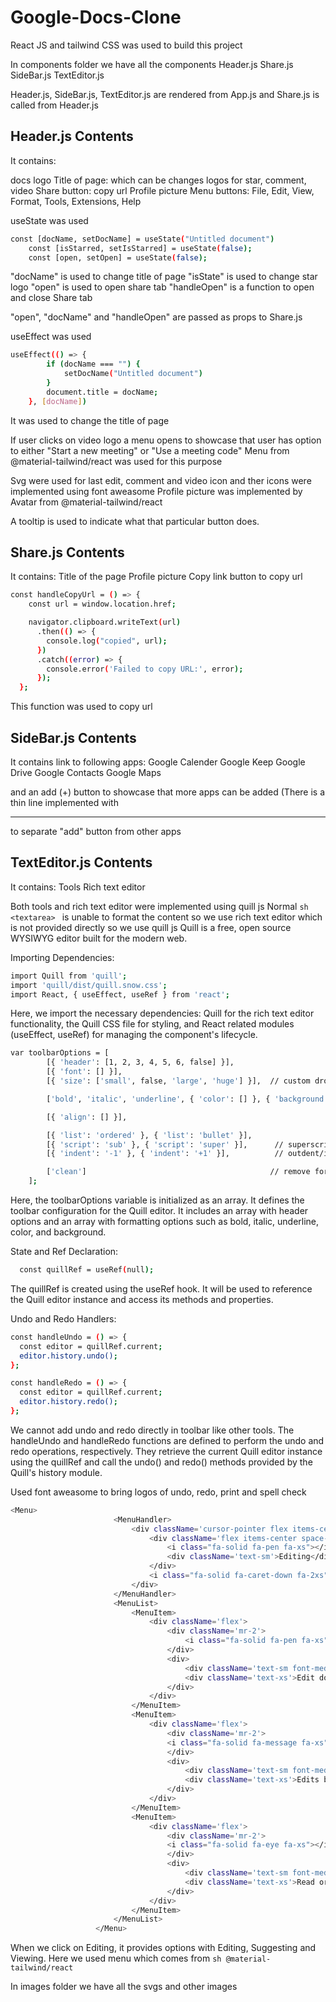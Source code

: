 # Google-Docs-Clone

React JS and tailwind CSS was used to build this project

In components folder we have all the components
Header.js
Share.js
SideBar.js
TextEditor.js

Header.js, SideBar.js, TextEditor.js are rendered from App.js and Share.js is called from Header.js

## Header.js Contents

It contains:

docs logo
Title of page: which can be changes
logos for star, comment, video
Share button: copy url
Profile picture
Menu buttons: File, Edit, View, Format, Tools, Extensions, Help

useState was used

```sh
const [docName, setDocName] = useState("Untitled document")
    const [isStarred, setIsStarred] = useState(false);
    const [open, setOpen] = useState(false);
```

"docName" is used to change title of page
"isState" is used to change star logo
"open" is used to open share tab
"handleOpen" is a function to open and close Share tab

"open", "docName" and "handleOpen" are passed as props to Share.js

useEffect was used

```sh
useEffect(() => {
        if (docName === "") {
            setDocName("Untitled document")
        }
        document.title = docName;
    }, [docName])
```     

It was used to change the title of page

If user clicks on video logo a menu opens to showcase that user has option to either "Start a new meeting" or "Use a meeting code"
Menu from @material-tailwind/react was used for this purpose

Svg were used for last edit, comment and video icon and ther icons were implemented using font aweasome
Profile picture was implemented by Avatar from @material-tailwind/react

A tooltip is used to indicate what that particular button does.


## Share.js Contents

It contains:
Title of the page
Profile picture
Copy link button to copy url

```sh
const handleCopyUrl = () => {
    const url = window.location.href;

    navigator.clipboard.writeText(url)
      .then(() => {
        console.log("copied", url);
      })
      .catch((error) => {
        console.error('Failed to copy URL:', error);
      });
  };
  ```
  
  This function was used to copy url
  
## SideBar.js Contents

It contains link to following apps:
Google Calender
Google Keep
Google Drive
Google Contacts
Google Maps

and an add (+) button to showcase that more apps can be added (There is a thin line implemented with <hr/> to separate "add" button from other apps


## TextEditor.js Contents

It contains:
Tools
Rich text editor

Both tools and rich text editor were implemented using quill js
Normal ```sh <textarea> ``` is unable to format the content so we use rich text editor which is not provided directly so we use quill js
Quill is a free, open source WYSIWYG editor built for the modern web.

Importing Dependencies:
  
```sh
import Quill from 'quill';
import 'quill/dist/quill.snow.css';
import React, { useEffect, useRef } from 'react';
```

Here, we import the necessary dependencies: Quill for the rich text editor functionality, the Quill CSS file for styling, and React related modules (useEffect, useRef) for managing the component's lifecycle.

```sh
var toolbarOptions = [
        [{ 'header': [1, 2, 3, 4, 5, 6, false] }],
        [{ 'font': [] }],
        [{ 'size': ['small', false, 'large', 'huge'] }],  // custom dropdown

        ['bold', 'italic', 'underline', { 'color': [] }, { 'background': [] }],        // toggled buttons

        [{ 'align': [] }],

        [{ 'list': 'ordered' }, { 'list': 'bullet' }],
        [{ 'script': 'sub' }, { 'script': 'super' }],      // superscript/subscript
        [{ 'indent': '-1' }, { 'indent': '+1' }],          // outdent/indent

        ['clean']                                         // remove formatting button
    ];
  ```

Here, the toolbarOptions variable is initialized as an array. It defines the toolbar configuration for the Quill editor. It includes an array with header options and an array with formatting options such as bold, italic, underline, color, and background.

State and Ref Declaration:

```sh
  const quillRef = useRef(null);
 ```

The quillRef is created using the useRef hook. It will be used to reference the Quill editor instance and access its methods and properties.

Undo and Redo Handlers:

```sh
const handleUndo = () => {
  const editor = quillRef.current;
  editor.history.undo();
};

const handleRedo = () => {
  const editor = quillRef.current;
  editor.history.redo();
};
```

We cannot add undo and redo directly in toolbar like other tools. The handleUndo and handleRedo functions are defined to perform the undo and redo operations, respectively. They retrieve the current Quill editor instance using the quillRef and call the undo() and redo() methods provided by the Quill's history module.

Used font aweasome to bring logos of undo, redo, print and spell check

 ```sh
<Menu>
                        <MenuHandler>
                            <div className='cursor-pointer flex items-center space-x-8 ml-auto mr-12 tool-edit-btn'>
                                <div className='flex items-center space-x-3'>
                                    <i class="fa-solid fa-pen fa-xs"></i>
                                    <div className='text-sm'>Editing</div>
                                </div>
                                <i class="fa-solid fa-caret-down fa-2xs"></i>
                            </div>
                        </MenuHandler>
                        <MenuList>
                            <MenuItem>
                                <div className='flex'>
                                    <div className='mr-2'>
                                        <i class="fa-solid fa-pen fa-xs"></i>
                                    </div>
                                    <div>
                                        <div className='text-sm font-medium'>Editing</div>
                                        <div className='text-xs'>Edit document directly</div>
                                    </div>
                                </div>
                            </MenuItem>
                            <MenuItem>
                                <div className='flex'>
                                    <div className='mr-2'>
                                    <i class="fa-solid fa-message fa-xs"></i>
                                    </div>
                                    <div>
                                        <div className='text-sm font-medium'>Suggesting</div>
                                        <div className='text-xs'>Edits become suggestions</div>
                                    </div>
                                </div>
                            </MenuItem>
                            <MenuItem>
                                <div className='flex'>
                                    <div className='mr-2'>
                                    <i class="fa-solid fa-eye fa-xs"></i>
                                    </div>
                                    <div>
                                        <div className='text-sm font-medium'>Viewing</div>
                                        <div className='text-xs'>Read or print final document</div>
                                    </div>
                                </div>
                            </MenuItem>
                        </MenuList>
                    </Menu>
```
  
When we click on Editing, it provides options with Editing, Suggesting and Viewing.
Here we used menu which comes from ```sh @material-tailwind/react ```

In images folder we have all the svgs and other images
